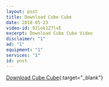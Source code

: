 ```yaml
---
layout: post
title: Download Cube Cube
date: 2018-05-23
video-id: 92iok1Z7lvE
excerpt: Download Cube Cube Video
disclaimer: "1"
ad: "1"
equipment: "1"
services: "1"
id: post
---
```


[Download Cube Cube](/cubecube){:target="_blank"}